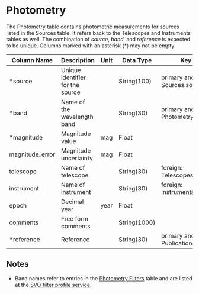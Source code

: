 # Photometry

The Photometry table contains photometric measurements for sources listed in the Sources table. 
It refers back to the Telescopes and Instruments tables as well.
The combination of *source*, *band*, and *reference* is expected to be unique. 
Columns marked with an asterisk (*) may not be empty.

| Column Name | Description  | Unit  | Data Type | Key Type  |
|---|---|---|---|---|
| *source    | Unique identifier for the source |   | String(100)  | primary and foreign: Sources.source   |
| *band      | Name of the wavelength band |  | String(30)  | primary and foreign: PhotometryFilters.band |
| *magnitude | Magnitude value | mag | Float  |   |
| magnitude_error | Magnitude uncertainty | mag | Float  |   |
| telescope | Name of telescope |  | String(30)  | foreign: Telescopes.telescope |
| instrument | Name of instrument |  | String(30)  | foreign: Instruments.instrument |
| epoch     | Decimal year | year | Float |   |
| comments  | Free form comments |   | String(1000) |   |
| *reference | Reference |   | String(30) | primary and foreign: Publications.reference |

## Notes
- Band names refer to entries in the [Photometry Filters](PhotometryFilters.md) table and are listed at the [SVO filter profile service](http://svo2.cab.inta-csic.es/svo/theory/fps3/index.php?mode=browse&gname=Spitzer&asttype=).
